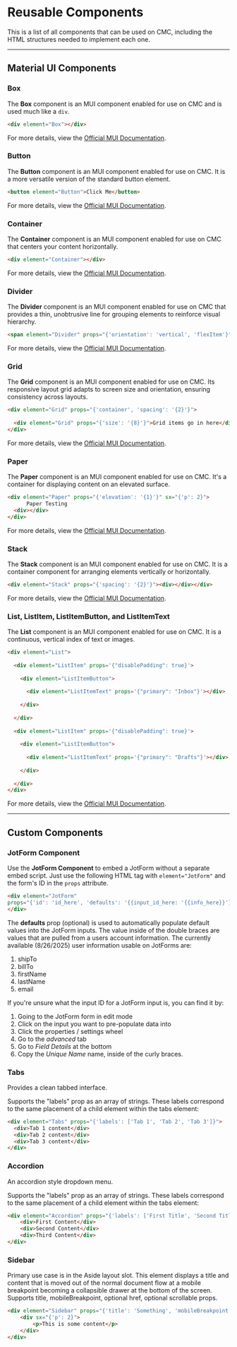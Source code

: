 # Reusable Components

This is a list of all components that can be used on CMC, including the HTML structures needed to implement each one.

---

## Material UI Components

### Box

The **Box** component is an MUI component enabled for use on CMC and is used much like a `div`.

```html
<div element="Box"></div>
```

For more details, view the [Official MUI Documentation](https://mui.com/material-ui/react-box/).

### Button

The **Button** component is an MUI component enabled for use on CMC. It is a more versatile version of the standard button element.

```html
<button element="Button">Click Me</button>
```

For more details, view the [Official MUI Documentation](https://mui.com/material-ui/react-button/).

### Container

The **Container** component is an MUI component enabled for use on CMC that centers your content horizontally.

```html
<div element="Container"></div>
```

For more details, view the [Official MUI Documentation](https://mui.com/material-ui/react-container/).

### Divider

The **Divider** component is an MUI component enabled for use on CMC that provides a thin, unobtrusive line for grouping elements to reinforce visual hierarchy.

```html
<span element="Divider" props="{'orientation': 'vertical', 'flexItem'}"></span>
```

For more details, view the [Official MUI Documentation](https://mui.com/material-ui/react-divider/).

### Grid

The **Grid** component is an MUI component enabled for use on CMC. Its responsive layout grid adapts to screen size and orientation, ensuring consistency across layouts.

```html
<div element="Grid" props="{'container', 'spacing': '{2}'}">
     
  <div element="Grid" props="{'size': '{8}'}">Grid items go in here</div>
</div>
```

For more details, view the [Official MUI Documentation](https://mui.com/material-ui/react-grid/).

### Paper

The **Paper** component is an MUI component enabled for use on CMC. It's a container for displaying content on an elevated surface.

```html
<div element="Paper" props="{'elevation': '{1}'}" sx="{'p': 2}">
      Paper Testing
  <div></div>
</div>
```

For more details, view the [Official MUI Documentation](https://mui.com/material-ui/react-paper/).

### Stack

The **Stack** component is an MUI component enabled for use on CMC. It is a container component for arranging elements vertically or horizontally.

```html
<div element="Stack" props="{'spacing': '{2}'}"><div></div></div>
```

For more details, view the [Official MUI Documentation](https://mui.com/material-ui/react-stack/).

### List, ListItem, ListItemButton, and ListItemText

The **List** component is an MUI component enabled for use on CMC. It is a continuous, vertical index of text or images.

```html
<div element="List">
   
  <div element="ListItem" props='{"disablePadding": true}'>
       
    <div element="ListItemButton">
           
      <div element="ListItemText" props='{"primary": "Inbox"}'></div>
         
    </div>
     
  </div>
   
  <div element="ListItem" props='{"disablePadding": true}'>
       
    <div element="ListItemButton">
           
      <div element="ListItemText" props='{"primary": "Drafts"}'></div>
         
    </div>
     
  </div>
</div>
```

For more details, view the [Official MUI Documentation](https://mui.com/material-ui/react-list/).

---

## Custom Components

### JotForm Component

Use the **JotForm Component** to embed a JotForm without a separate embed script. Just use the following HTML tag with `element="JotForm"` and the form's ID in the `props` attribute.

```html
<div element="JotForm"
props="{'id': 'id_here', 'defaults': '{{input_id_here: '{{info_here}}'}}'}">
</div>
```

The **defaults** prop (optional) is used to automatically populate default values into the JotForm inputs. The value inside of the double braces are values that are pulled from a users account information. The currently available (8/26/2025) user information usable on JotForms are:

1. shipTo
2. billTo
3. firstName
4. lastName
5. email

If you're unsure what the input ID for a JotForm input is, you can find it by:

1. Going to the JotForm form in edit mode
2. Click on the input you want to pre-populate data into
3. Click the properties / settings wheel
4. Go to the *advanced* tab
5. Go to *Field Details* at the bottom
6. Copy the *Unique Name* name, inside of the curly braces.

### Tabs

Provides a clean tabbed interface.

Supports the "labels" prop as an array of strings. These labels correspond to the same placement of a child element within the tabs element:

```html
<div element="Tabs" props="{'labels': ['Tab 1', 'Tab 2', 'Tab 3']}">
  <div>Tab 1 content</div>
  <div>Tab 2 content</div>
  <div>Tab 3 content</div>
</div>
```

### Accordion
An accordion style dropdown menu.

Supports the "labels" prop as an array of strings. These labels correspond to the same placement of a child element within the tabs element:

```html
<div element="Accordion" props="{'labels': ['First Title', 'Second Title', 'Third Title']}">
    <div>First Content</div>
    <div>Second Content</div>
    <div>Third Content</div>
</div>
```

### Sidebar
Primary use case is in the Aside layout slot. This element displays a title and content that is moved out of the normal document flow at a mobile breakpoint becoming a collapsible drawer at the bottom of the screen. Supports title, mobileBreakpoint, optional href, optional scrollable props.

```html
<div element="Sidebar" props="{'title': 'Something', 'mobileBreakpoint': 'md', 'scrollable': false, 'href': '#'}">
    <div sx="{'p': 2}">
        <p>This is some content</p>
    </div>
</div>
```